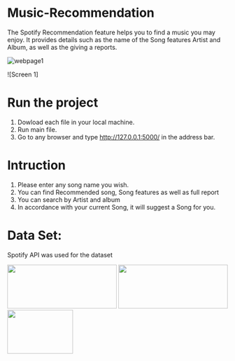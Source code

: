 # Music-Recommendation
The Spotify Recommendation feature helps you to find a music you may enjoy. It provides details such as the name of the Song features Artist and Album, as well as the giving a reports.

![webpage1](https://github.com/Shamimansari42/Spotify_Recommendation/assets/115481955/76fcd514-bff0-4a10-a173-74c649012342)


![Screen 1]

# Run the project
1. Dowload each file in your local machine.
2. Run main file.
3. Go to any browser and type http://127.0.0.1:5000/ in the address bar.

# Intruction
1. Please enter any song name you wish.
2. You can find Recommended song, Song features as well as full report
3. You can search by Artist and album
4. In accordance with your current Song, it will suggest a Song for you.

# Data Set:
Spotify API was used for the dataset

<img src="https://user-images.githubusercontent.com/115481955/219933776-cee9aa76-735a-42ed-a423-e2cb7e679f09.png" width="250" height="100"> <img src="https://user-images.githubusercontent.com/115481955/219933794-c277f270-8a8f-4078-8cbb-8c5bdfd1fac7.png" width="250" height="100"> <img src="https://user-images.githubusercontent.com/115481955/219933800-2fa4d79e-5aa8-48e3-9fdb-fabe9212279e.png" width="150" height="100">


